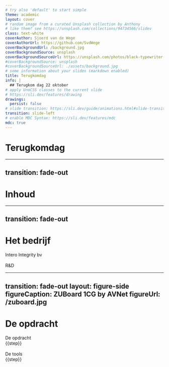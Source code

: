 ```yaml
---
# try also 'default' to start simple
theme: academic
layout: cover
# random image from a curated Unsplash collection by Anthony
# like them? see https://unsplash.com/collections/94734566/slidev
class: text-white
coverAuthor: Sjoerd van de Wege
coverAuthorUrl: https://github.com/SvdWege
coverBackgroundUrl: /background.jpg
coverBackgroundSource: unsplash
coverBackgroundSourceUrl: https://unsplash.com/photos/black-typewriter-d34DtRp1bqo
#coverBackgroundSource: unsplash
#coverBackgroundSourceUrl: ./assets/background.jpg
# some information about your slides (markdown enabled)
title: Terugkomdag 
info: |
  ## Terugkom dag 22 oktober 
# apply UnoCSS classes to the current slide
# https://sli.dev/features/drawing
drawings:
  persist: false
# slide transition: https://sli.dev/guide/animations.html#slide-transitions
transition: slide-left
# enable MDC Syntax: https://sli.dev/features/mdc
mdc: true
---
```

# Terugkomdag 
---
transition: fade-out
---

# Inhoud 

<Toc text-sm minDepth="1" maxDepth="2" />

<!--
-->

---
transition: fade-out
---

# Het bedrijf


<v-click> Intero Integrity bv </v-click>
<br>
<br>
<v-click> R&D </v-click> 


<!--
[click] Intero integrity bv heeft het hoofd kantoor in Tricht aan de Steenoven 2b.
Intero maakt tools voor inspecties van leidingen in de petrochemische industrie.

[click] 
Ik loop mijn stage bij de R&D afdeling. Deze afdeling  bestaat uit 3 sub afdelingen onder de leiding van Hans(manager)
Deze 3 sub afdelingen zijn Mechanical(3) Electical (3) en embedde(2). Daarnaast lopen er nog 2 andere stagairs bij R&D 
-->

---
transition: fade-out
layout: figure-side
figureCaption: ZUBoard 1CG by AVNet
figureUrl: /zuboard.jpg
---

# De opdracht 
<div >
  <div
    v-click="1"
    border="2 solid orange-800" bg="orange-800/20"
    rounded-lg overflow-hidden
    transition duration-500 ease-in-out
    :class="$clicks < 1 ? 'opacity-0 translate-y-20' : 'opacity-100 translate-y-0'"
  >
    <div bg="orange-800/40" px-4 py-2 flex items-center>
      <div text-orange-400 text-xl mr-2 />
      <span font-bold>De opdracht</span>
    </div>
    <div px-5 py-3>
      <div
        v-for="(step, idx) in [ 'ZUBoard 1CG', 'onboard sensors', 'hardware en software link',  ]"
        :key="step"
        flex items-center gap-2 py-1
        :class="$clicks < 1 ? 'opacity-0' : 'opacity-100'"
        :style="{ transitionDelay: `${200 + idx * 200}ms`, transitionProperty: 'all', transitionDuration: '500ms' }"
      >
        <div i-carbon:dot-mark text-orange-400 />
        <span>{{step}}</span>
      </div>
    </div>
  </div>
</div>

<br>

<div >
  <div
    v-click="2"
    border="2 solid orange-800" bg="orange-800/20"
    rounded-lg overflow-hidden
    transition duration-500 ease-in-out
    :class="$clicks < 2 ? 'opacity-0 translate-y-20' : 'opacity-100 translate-y-0'"
  >
    <div bg="orange-800/40" px-4 py-2 flex items-center>
      <div text-orange-400 text-xl mr-2 />
      <span font-bold>De tools</span>
    </div>
    <div px-5 py-3>
      <div
        v-for="(step, idx) in [ 'Vivado', 'Vitis', 'git',  ]"
        :key="step"
        flex items-center gap-2 py-1
        :class="$clicks < 2 ? 'opacity-0' : 'opacity-100'"
        :style="{ transitionDelay: `${200 + idx * 200}ms`, transitionProperty: 'all', transitionDuration: '500ms' }"
      >
        <div i-carbon:dot-mark text-orange-400 />
        <span>{{step}}</span>
      </div>
    </div>
  </div>
</div>
<!--

[click] 
Voor mijn opdracht is mij gevraagt om een aantal testen uit te voeren op een nieuwe chip, de Zynq ultrascale+ MPSoC, zodat het bedrijf kan bepalen of ze in volgende versies van hun product deze chip willen gebruiken
De ZUBoard 1CG heeft 1 van deze Zynq chips
Deze CG series chips bevatten 2 Application cores, A53, 2 Real time processing units, R5F. en programmable logic.
andere series = EG met gpu en 4 cores || EV met videocodec

[click] 
Voor de ontwikkeling van de RTL voor deze chips word Vivado gebruikt, intel counterpart = quartus.
nadat de rtl gemaakt is wordt dat geexporteerd naar Vitis waar de software gebouwd kan worden.

Voor versie beheer wordt git gebruikt via de gitlab Instantie van het bedrijf.
-->


---
transition: fade-out
layout: center
---

# Zijn er nog vragen?

---
transition: fade-out
layout: end
---
